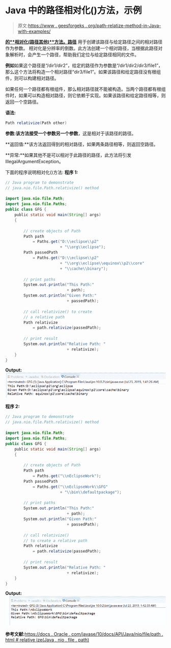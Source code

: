 # Java 中的路径相对化()方法，示例

> 原文:[https://www . geesforgeks . org/path-relatize-method-in-Java-with-examples/](https://www.geeksforgeeks.org/path-relativize-method-in-java-with-examples/)

**[的**相对化(路径其他)**方法。](https://www.geeksforgeeks.org/tag/java-nio-file-package/)[路径](https://www.geeksforgeeks.org/tag/java-path/)** 用于创建该路径与给定路径之间的相对路径作为参数。
相对化是分辨率的倒数。此方法创建一个相对路径，当根据此路径对象解析时，会产生一个路径，帮助我们定位与给定路径相同的文件。

**例如**如果这个路径是“/dir1/dir2”，给定的路径作为参数是“/dir1/dir2/dir3/file1”，那么这个方法将构造一个相对路径“dir3/file1”。如果该路径和给定路径没有根组件，则可以构建相对路径。

如果任何一个路径都有根组件，那么相对路径就不能被构造。当两个路径都有根组件时，如果可以构造相对路径，则它依赖于实现。如果该路径和给定路径相等，则返回一个空路径。

**语法:**

```java
Path relativize(Path other)

```

**参数:**该方法接受一个参数**另一个参数**，这是相对于该路径的路径。

**返回值:**该方法返回得到的相对路径，如果两条路径相等，则返回空路径。

**异常:**如果其他不是可以相对于此路径的路径，此方法将引发 IllegalArgumentException。

下面的程序说明相对化()方法:
**程序 1:**

```java
// Java program to demonstrate
// java.nio.file.Path.relativize() method

import java.nio.file.Path;
import java.nio.file.Paths;
public class GFG {
    public static void main(String[] args)
    {

        // create objects of Path
        Path path
            = Paths.get("D:\\eclipse\\p2"
                        + "\\org\\eclipse");
        Path passedPath
            = Paths.get("D:\\eclipse\\p2"
                        + "\\org\\eclipse\\equinox\\p2\\core"
                        + "\\cache\\binary");

        // print paths
        System.out.println("This Path:"
                           + path);
        System.out.println("Given Path:"
                           + passedPath);

        // call relativize() to create
        // a relative path
        Path relativize
            = path.relativize(passedPath);

        // print result
        System.out.println("Relative Path: "
                           + relativize);
    }
}
```

**Output:**![](img/06301a269933537f4a40a2c0d9e30e43.png)

**程序 2:**

```java
// Java program to demonstrate
// java.nio.file.Path.relativize() method

import java.nio.file.Path;
import java.nio.file.Paths;
public class GFG {
    public static void main(String[] args)
    {

        // create objects of Path
        Path path
            = Paths.get("\\nEclipseWork");
        Path passedPath
            = Paths.get("\\nEclipseWork\\GFG"
                        + "\\bin\\defaultpackage");

        // print paths
        System.out.println("This Path:"
                           + path);
        System.out.println("Given Path:"
                           + passedPath);

        // call relativize()
        // to create a relative path
        Path relativize
            = path.relativize(passedPath);

        // print result
        System.out.println("Relative Path: "
                           + relativize);
    }
}
```

**Output:**![](img/868c5f8f933f6eb2e494611fa1024a2b.png)

**参考文献:**[https://docs . Oracle . com/javase/10/docs/API/Java/nio/file/path . html # relative ize(Java . nio . file . path)](https://docs.oracle.com/javase/10/docs/api/java/nio/file/Path.html#relativize(java.nio.file.Path))